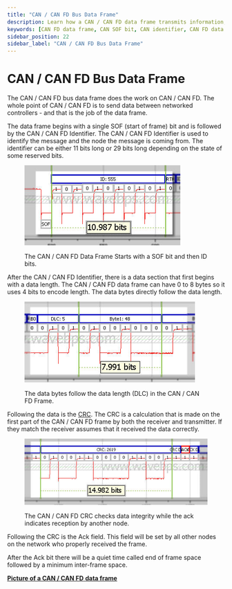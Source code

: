 ```yaml
---
title: "CAN / CAN FD Bus Data Frame"
description: Learn how a CAN / CAN FD data frame transmits information, from SOF and ID to data, CRC, ACK, and inter-frame space. Essential for automotive networks.
keywords: [CAN FD data frame, CAN SOF bit, CAN identifier, CAN FD data length, CAN CRC check, CAN acknowledgment, automotive CAN protocol, CAN frame structure]
sidebar_position: 22
sidebar_label: "CAN / CAN FD Bus Data Frame"
---
```


# CAN / CAN FD Bus Data Frame

The CAN / CAN FD bus data frame does the work on CAN / CAN FD. The whole point of CAN / CAN FD is to send data between networked controllers - and that is the job of the data frame.

The data frame begins with a single SOF (start of frame) bit and is followed by the CAN / CAN FD Identifier. The CAN / CAN FD Identifier is used to identify the message and the node the message is coming from. The identifier can be either 11 bits long or 29 bits long depending on the state of some reserved bits.

<div class="text--center">

<figure>

![image-33](../assets/image-33.png "image-33")
<figcaption>The CAN / CAN FD Data Frame Starts with a SOF bit and then ID bits.</figcaption>
</figure>
</div>

After the CAN / CAN FD Identifier, there is a data section that first begins with a data length. The CAN / CAN FD data frame can have 0 to 8 bytes so it uses 4 bits to encode length. The data bytes directly follow the data length.

<div class="text--center">

<figure>

![image-19](../assets/image-19.png "image-19")
<figcaption>The data bytes follow the data length (DLC) in the CAN / CAN FD Frame.</figcaption>
</figure>
</div>

Following the data is the [CRC](https://en.wikipedia.org/wiki/Cyclic_redundancy_check). The CRC is a calculation that is made on the first part of the CAN / CAN FD frame by both the receiver and transmitter. If they match the receiver assumes that it received the data correctly.

<div class="text--center">

<figure>

![image-57](../assets/image-57.png "image-57")
<figcaption>The CAN / CAN FD CRC checks data integrity while the ack indicates reception by another node.</figcaption>
</figure>
</div>

Following the CRC is the Ack field. This field will be set by all other nodes on the network who properly received the frame.

After the Ack bit there will be a quiet time called end of frame space followed by a minimum inter-frame space.

[**Picture of a CAN / CAN FD** **data frame**](/example-waveforms/can-can-fd-bus-waveform-decoding)